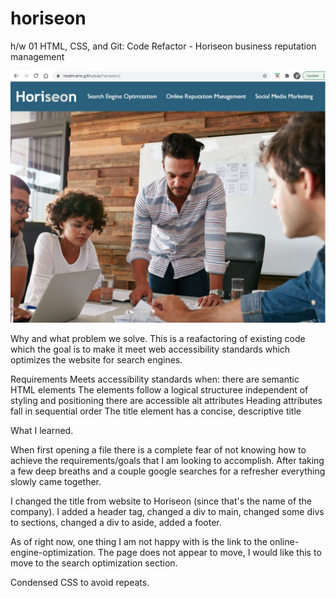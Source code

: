 # horiseon
h/w 01 HTML, CSS, and Git: Code Refactor - Horiseon business reputation management

<img src="images/Capture.JPG">


Why and what problem we solve. 
This is a reafactoring of existing code which the goal is to make it meet web accessibility standards which optimizes the website for search engines. 

Requirements 
Meets accessibility standards when: 
there are semantic HTML elements
The elements follow a logical structuree independent of styling and positioning
there are accessible alt attributes
Heading attributes fall in sequential order
The title element has a concise, descriptive title

What I learned. 

When first opening a file there is a complete fear of not knowing how to achieve the requirements/goals that  I am looking to accomplish. After taking a few deep breaths and a couple google searches for a refresher everything slowly came together. 

I changed the title from website to Horiseon (since that's the name of the company). I added a header tag, changed a div to main, changed some divs to sections, changed a div to aside, added a footer. 

As of right now, one thing I am not happy with is the link to the online-engine-optimization. The page does not appear to move, I would like this to move to the search optimization section. 

Condensed CSS to avoid repeats. 
